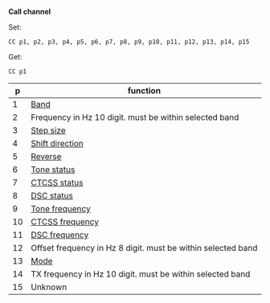 __Call channel__

Set:

	CC p1, p2, p3, p4, p5, p6, p7, p8, p9, p10, p11, p12, p13, p14, p15

Get:

	CC p1

|p|function|
|---|---|
|1|[Band](/tables/band.md)
|2|Frequency in Hz 10 digit. must be within selected band
|3|[Step size](/tables/step_size.md)
|4|[Shift direction](/tables/shift.md)
|5|[Reverse](/tables/status.md)
|6|[Tone status](/tables/status.md)
|7|[CTCSS status](/tables/status.md)
|8|[DSC status](/tables/status.md)
|9|[Tone frequency](/tables/tone_ctcss.md)
|10|[CTCSS frequency](/tables/tone_ctcss.md)
|11|[DSC frequency](/tables/DCS.md)
|12|Offset frequency in Hz 8 digit. must be within selected band
|13|[Mode](/tables/mode.md)
|14|TX frequency in Hz 10 digit. must be within selected band
|15|Unknown
